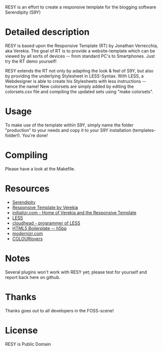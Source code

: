RESY is an effort to create a responsive template for the blogging software Serendipity (S9Y)


# Detailed description

RESY is based upon the Responsive Template (RT) by Jonathan Verrecchia, aka Verekia. The goal of RT is to provide a website-template which can be viewed by all sorts of devices -- from standard PC's to Smartphones. Just try the RT demo yourself!

RESY extends the RT not only by adapting the look & feel of S9Y, but also by providing the underlying Stylesheet in LESS-Syntax. With LESS, a Webdesigner is able to create his Stylesheets with less instructions -- hence the name! 
New colorsets are simply added by editing the colorsets.csv file and compiling the updated sets using "make colorsets".


# Usage

To make use of the template within S9Y, simply name the folder "production" to your needs and copy it to your S9Y installation (templates-folder!). You're done!


# Compiling

Please have a look at the Makefile.


# Resources

  - [Serendipity](http://www.s9y.org/)
  - [Responsive Template by Verekia](http://www.initializr.com/try)
  - [initializr.com - Home of Verekia and the Responsive Template](http://www.initializr.com/)
  - [LESS](http://lesscss.org/)
  - [cloudhead - programmer of LESS](http://cloudhead.io/)
  - [HTML5 Boilerplate -- h5bp](http://www.html5boilerplate.com/)
  - [modernizr.com](http://www.modernizr.com/)
  - [COLOURlovers](http://www.colourlovers.com/)


# Notes

Several plugins won't work with RESY yet; please test for yourself and report back here on github.


# Thanks

Thanks goes out to all developers in the FOSS-scene!


# License

RESY is Public Domain
